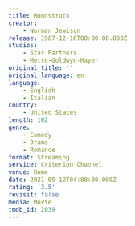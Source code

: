 ```yaml
---
title: Moonstruck
creator:
    - Norman Jewison
release: 1987-12-16T00:00:00.000Z
studios:
    - Star Partners
    - Metro-Goldwyn-Mayer
original_title: ''
original_language: en
language:
    - English
    - Italian
country:
    - United States
length: 102
genre:
    - Comedy
    - Drama
    - Romance
format: Streaming
service: Criterion Channel
venue: Home
date: 2021-09-12T04:00:00.000Z
rating: '3.5'
revisit: false
media: Movie
tmdb_id: 2039
---
```



